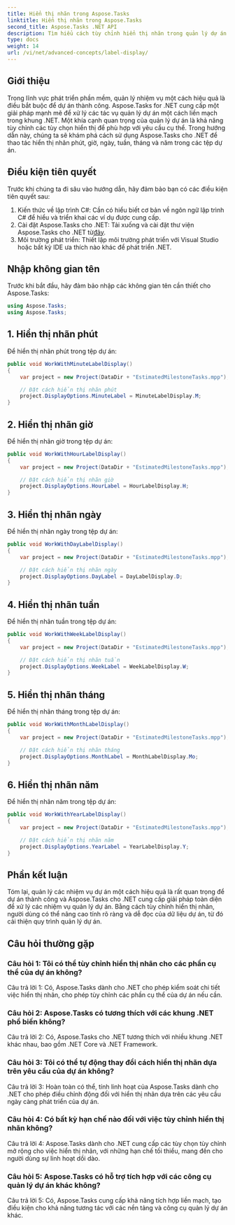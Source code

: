```yaml
---
title: Hiển thị nhãn trong Aspose.Tasks
linktitle: Hiển thị nhãn trong Aspose.Tasks
second_title: Aspose.Tasks .NET API
description: Tìm hiểu cách tùy chỉnh hiển thị nhãn trong quản lý dự án với Aspose.Tasks cho .NET. Nâng cao khả năng đọc và rõ ràng một cách dễ dàng.
type: docs
weight: 14
url: /vi/net/advanced-concepts/label-display/
---
```

## Giới thiệu

Trong lĩnh vực phát triển phần mềm, quản lý nhiệm vụ một cách hiệu quả là điều bắt buộc để dự án thành công. Aspose.Tasks for .NET cung cấp một giải pháp mạnh mẽ để xử lý các tác vụ quản lý dự án một cách liền mạch trong khung .NET. Một khía cạnh quan trọng của quản lý dự án là khả năng tùy chỉnh các tùy chọn hiển thị để phù hợp với yêu cầu cụ thể. Trong hướng dẫn này, chúng ta sẽ khám phá cách sử dụng Aspose.Tasks cho .NET để thao tác hiển thị nhãn phút, giờ, ngày, tuần, tháng và năm trong các tệp dự án.

## Điều kiện tiên quyết

Trước khi chúng ta đi sâu vào hướng dẫn, hãy đảm bảo bạn có các điều kiện tiên quyết sau:

1. Kiến thức về lập trình C#: Cần có hiểu biết cơ bản về ngôn ngữ lập trình C# để hiểu và triển khai các ví dụ được cung cấp.
2.  Cài đặt Aspose.Tasks cho .NET: Tải xuống và cài đặt thư viện Aspose.Tasks cho .NET từ[đây](https://releases.aspose.com/tasks/net/).
3. Môi trường phát triển: Thiết lập môi trường phát triển với Visual Studio hoặc bất kỳ IDE ưa thích nào khác để phát triển .NET.

## Nhập không gian tên

Trước khi bắt đầu, hãy đảm bảo nhập các không gian tên cần thiết cho Aspose.Tasks:

```csharp
using Aspose.Tasks;
using Aspose.Tasks;
```

## 1. Hiển thị nhãn phút

Để hiển thị nhãn phút trong tệp dự án:

```csharp
public void WorkWithMinuteLabelDisplay()
{
    var project = new Project(DataDir + "EstimatedMilestoneTasks.mpp");

    // Đặt cách hiển thị nhãn phút
    project.DisplayOptions.MinuteLabel = MinuteLabelDisplay.M;
}
```

## 2. Hiển thị nhãn giờ

Để hiển thị nhãn giờ trong tệp dự án:

```csharp
public void WorkWithHourLabelDisplay()
{
    var project = new Project(DataDir + "EstimatedMilestoneTasks.mpp");

    // Đặt cách hiển thị nhãn giờ
    project.DisplayOptions.HourLabel = HourLabelDisplay.H;
}
```

## 3. Hiển thị nhãn ngày

Để hiển thị nhãn ngày trong tệp dự án:

```csharp
public void WorkWithDayLabelDisplay()
{
    var project = new Project(DataDir + "EstimatedMilestoneTasks.mpp");

    // Đặt cách hiển thị nhãn ngày
    project.DisplayOptions.DayLabel = DayLabelDisplay.D;
}
```

## 4. Hiển thị nhãn tuần

Để hiển thị nhãn tuần trong tệp dự án:

```csharp
public void WorkWithWeekLabelDisplay()
{
    var project = new Project(DataDir + "EstimatedMilestoneTasks.mpp");

    // Đặt cách hiển thị nhãn tuần
    project.DisplayOptions.WeekLabel = WeekLabelDisplay.W;
}
```

## 5. Hiển thị nhãn tháng

Để hiển thị nhãn tháng trong tệp dự án:

```csharp
public void WorkWithMonthLabelDisplay()
{
    var project = new Project(DataDir + "EstimatedMilestoneTasks.mpp");

    // Đặt cách hiển thị nhãn tháng
    project.DisplayOptions.MonthLabel = MonthLabelDisplay.Mo;
}
```

## 6. Hiển thị nhãn năm

Để hiển thị nhãn năm trong tệp dự án:

```csharp
public void WorkWithYearLabelDisplay()
{
    var project = new Project(DataDir + "EstimatedMilestoneTasks.mpp");

    // Đặt cách hiển thị nhãn năm
    project.DisplayOptions.YearLabel = YearLabelDisplay.Y;
}
```

## Phần kết luận

Tóm lại, quản lý các nhiệm vụ dự án một cách hiệu quả là rất quan trọng để dự án thành công và Aspose.Tasks cho .NET cung cấp giải pháp toàn diện để xử lý các nhiệm vụ quản lý dự án. Bằng cách tùy chỉnh hiển thị nhãn, người dùng có thể nâng cao tính rõ ràng và dễ đọc của dữ liệu dự án, từ đó cải thiện quy trình quản lý dự án.

## Câu hỏi thường gặp

### Câu hỏi 1: Tôi có thể tùy chỉnh hiển thị nhãn cho các phần cụ thể của dự án không?

Câu trả lời 1: Có, Aspose.Tasks dành cho .NET cho phép kiểm soát chi tiết việc hiển thị nhãn, cho phép tùy chỉnh các phần cụ thể của dự án nếu cần.

### Câu hỏi 2: Aspose.Tasks có tương thích với các khung .NET phổ biến không?

Câu trả lời 2: Có, Aspose.Tasks cho .NET tương thích với nhiều khung .NET khác nhau, bao gồm .NET Core và .NET Framework.

### Câu hỏi 3: Tôi có thể tự động thay đổi cách hiển thị nhãn dựa trên yêu cầu của dự án không?

Câu trả lời 3: Hoàn toàn có thể, tính linh hoạt của Aspose.Tasks dành cho .NET cho phép điều chỉnh động đối với hiển thị nhãn dựa trên các yêu cầu ngày càng phát triển của dự án.

### Câu hỏi 4: Có bất kỳ hạn chế nào đối với việc tùy chỉnh hiển thị nhãn không?

Câu trả lời 4: Aspose.Tasks dành cho .NET cung cấp các tùy chọn tùy chỉnh mở rộng cho việc hiển thị nhãn, với những hạn chế tối thiểu, mang đến cho người dùng sự linh hoạt dồi dào.

### Câu hỏi 5: Aspose.Tasks có hỗ trợ tích hợp với các công cụ quản lý dự án khác không?

Câu trả lời 5: Có, Aspose.Tasks cung cấp khả năng tích hợp liền mạch, tạo điều kiện cho khả năng tương tác với các nền tảng và công cụ quản lý dự án khác.
